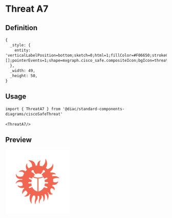 # Threat A7

## Definition

```
{
  _style: { 
    entity: 'verticalLabelPosition=bottom;sketch=0;html=1;fillColor=#F06650;strokeColor=#ffffff;verticalAlign=top;align=center;points=[];pointerEvents=1;shape=mxgraph.cisco_safe.compositeIcon;bgIcon=threat1;resIcon=mxgraph.cisco_safe.threat.threat_a7;',
  },
  _width: 49,
  _height: 50,
}
```

## Usage

```
import { ThreatA7 } from '@diac/standard-components-diagrams/ciscoSafeThreat'

<ThreatA7/>
```

## Preview

<img src="./threat-a7.png" width="200"/>
